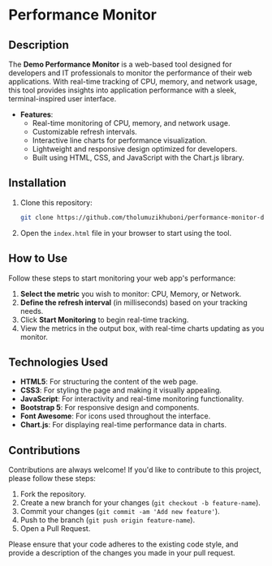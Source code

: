 # Performance Monitor

## Description
The **Demo Performance Monitor** is a web-based tool designed for developers and IT professionals to monitor the performance of their web applications. With real-time tracking of CPU, memory, and network usage, this tool provides insights into application performance with a sleek, terminal-inspired user interface.

- **Features**:
  - Real-time monitoring of CPU, memory, and network usage.
  - Customizable refresh intervals.
  - Interactive line charts for performance visualization.
  - Lightweight and responsive design optimized for developers.
  - Built using HTML, CSS, and JavaScript with the Chart.js library.

## Installation

1. Clone this repository:
   ```bash
   git clone https://github.com/tholumuzikhuboni/performance-monitor-demo.git

2. Open the `index.html` file in your browser to start using the tool.

## How to Use

Follow these steps to start monitoring your web app's performance:

1. **Select the metric** you wish to monitor: CPU, Memory, or Network.
2. **Define the refresh interval** (in milliseconds) based on your tracking needs.
3. Click **Start Monitoring** to begin real-time tracking.
4. View the metrics in the output box, with real-time charts updating as you monitor.

## Technologies Used

- **HTML5**: For structuring the content of the web page.
- **CSS3**: For styling the page and making it visually appealing.
- **JavaScript**: For interactivity and real-time monitoring functionality.
- **Bootstrap 5**: For responsive design and components.
- **Font Awesome**: For icons used throughout the interface.
- **Chart.js**: For displaying real-time performance data in charts.

## Contributions

Contributions are always welcome! If you'd like to contribute to this project, please follow these steps:

1. Fork the repository.
2. Create a new branch for your changes (`git checkout -b feature-name`).
3. Commit your changes (`git commit -am 'Add new feature'`).
4. Push to the branch (`git push origin feature-name`).
5. Open a Pull Request.

Please ensure that your code adheres to the existing code style, and provide a description of the changes you made in your pull request.
